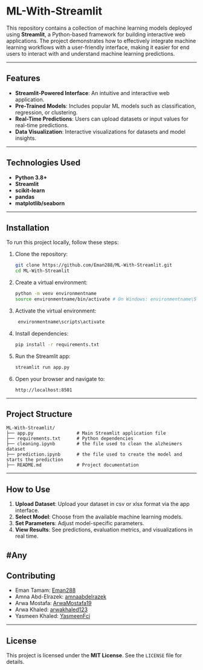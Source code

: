 # ML-With-Streamlit  

This repository contains a collection of machine learning models deployed using **Streamlit**, a Python-based framework for building interactive web applications. The project demonstrates how to effectively integrate machine learning workflows with a user-friendly interface, making it easier for end users to interact with and understand machine learning predictions.

---

## Features  
- **Streamlit-Powered Interface**: An intuitive and interactive web application.  
- **Pre-Trained Models**: Includes popular ML models such as classification, regression, or clustering. 
- **Real-Time Predictions**: Users can upload datasets or input values for real-time predictions.  
- **Data Visualization**: Interactive visualizations for datasets and model insights.  
---

## Technologies Used  
- **Python 3.8+**  
- **Streamlit**  
- **scikit-learn**  
- **pandas**  
- **matplotlib/seaborn**  

---

## Installation  
To run this project locally, follow these steps:  

1. Clone the repository:  
   ```bash  
   git clone https://github.com/Eman288/ML-With-Streamlit.git  
   cd ML-With-Streamlit  
   ```  

2. Create a virtual environment:  
   ```bash  
   python -m venv environmentname  
   source environmentname/bin/activate # On Windows: environmentname\Scripts\activate  
   ```  
3. Activate the virtual environment:
   ```bash
    environmentname\scripts\activate
   ```

5. Install dependencies:  
   ```bash  
   pip install -r requirements.txt  
   ```  

6. Run the Streamlit app:  
   ```bash  
   streamlit run app.py  
   ```  

7. Open your browser and navigate to:  
   ```text  
   http://localhost:8501  
   ```  

---

## Project Structure  
```plaintext  
ML-With-Streamlit/  
├── app.py                # Main Streamlit application file  
├── requirements.txt      # Python dependencies  
├── cleaning.ipynb        # the file used to clean the alzheimers dataset
├── prediction.ipynb      # the file used to create the model and starts the prediction
├── README.md             # Project documentation
```
---

## How to Use  
1. **Upload Dataset**: Upload your dataset in csv or xlsx format via the app interface.  
2. **Select Model**: Choose from the available machine learning models.  
3. **Set Parameters**: Adjust model-specific parameters.  
4. **View Results**: See predictions, evaluation metrics, and visualizations in real time.  

#Any
---
## Contributing  

- Eman Tamam: [Eman288](https://github.com/Eman288)  
- Amna Abd-Elrazek: [amnaabdelrazek](https://github.com/amnaabdelrazek)
- Arwa Mostafa: [ArwaMostafa19](https://github.com/ArwaMostafa19)
- Arwa Khaled: [arwakhaled123](https://github.com/arwakhaled123)
- Yasmeen Khaled: [YasmeenFci](https://github.com/YasmeenFci)

---

## License  
This project is licensed under the **MIT License**. See the `LICENSE` file for details.  
